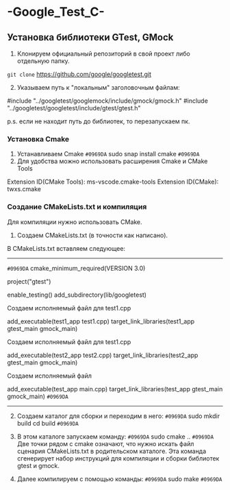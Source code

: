 # -Google_Test_C-

## Установка библиотеки GTest, GMock

1. Клонируем официальный репозиторий в свой проект либо отдельную папку.

`git clone` https://github.com/google/googletest.git


2. Указываем путь к "локальным" заголовочным файлам:

#include "../googletest/googlemock/include/gmock/gmock.h"
#include "../googletest/googletest/include/gtest/gtest.h"

p.s. если не находит путь до библиотек, то перезапускаем пк.

### Установка Cmake

1. Устанавливаем Cmake 
`#0969DA`
    sudo snap install cmake
`#0969DA`
2. Для удобства можно использовать расширения Сmake и CMake Tools

Extension ID(CMake Tools): ms-vscode.cmake-tools 
Extension ID(CMake): twxs.cmake

### Создание СMakeLists.txt и компиляция

Для компиляции нужно использовать CMake.

1. Создаем СMakeLists.txt (в точности как написано).

В CMakeLists.txt вставляем следующее:

---------------------------------------------------------
`#0969DA`
cmake_minimum_required(VERSION 3.0)

project("gtest")

enable_testing()
add_subdirectory(lib/googletest)

Создаем исполняемый файл для test1.cpp

add_executable(test1_app test1.cpp)
target_link_libraries(test1_app gtest_main gmock_main)

Создаем исполняемый файл для test1.cpp

add_executable(test2_app test2.cpp)
target_link_libraries(test2_app gtest_main gmock_main)

Создаем исполняемый файл

add_executable(test_app main.cpp)
target_link_libraries(test_app gtest_main gmock_main)
`#0969DA`

---------------------------------------------------------

2. Создаем каталог для сборки и переходим в него:
`#0969DA`
sudo mkdir build
cd build
`#0969DA`

3. В этом каталоге запускаем команду:
`#0969DA`
sudo cmake ..
`#0969DA`
Две точки рядом с cmake означают, что нужно искать файл сценария CMakeLists.txt в родительском каталоге. Эта команда сгенерирует набор инструкций для компиляции и сборки библиотек gtest и gmock.

4. Далее компилируем с помощью команды:
`#0969DA`
sudo make
`#0969DA`
